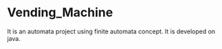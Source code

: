 # Vending_Machine
 It is an automata project using finite automata concept. It is developed on java.
